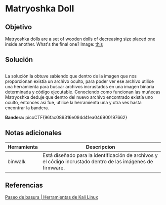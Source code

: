 # Matryoshka Doll
## Objetivo

Matryoshka dolls are a set of wooden dolls of decreasing size placed one inside another. What's the final one? Image: [this](https://mercury.picoctf.net/static/205adad23bf9d8303081a0e71c9beab8/dolls.jpg)
## Solución

```shell

```

La solución la obtuve sabiendo que dentro de la imagen que nos proporcionan existía un archivo oculto, para poder ver ese archivo utilice una herramienta para buscar archivos incrustados en una imagen binaria determinada y código ejecutable. Conociendo como funcionan las muñecas Matryoshka deduje que dentro del nuevo archivo encontrado existía uno oculto, entonces así fue, utilice la herramienta una y otra ves hasta encontrar la bandera.

**Bandera:** picoCTF{96fac089316e094d41ea046900197662} 
## Notas adicionales

|Herramienta | Descripcion|
|-|-|
|binwalk | Está diseñado para la identificación de archivos y el código incrustado dentro de las imágenes de firmware.|
## Referencias

[Paseo de basura | Herramientas de Kali Linux](https://www.kali.org/tools/binwalk/)
